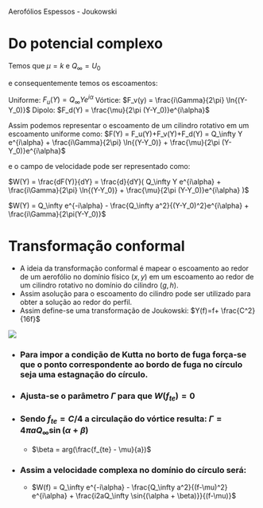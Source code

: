Aerofólios Espessos - Joukowski

Do potencial complexo
===

Temos que $\mu = k$ e $Q_\infty = U_0$

e consequentemente temos os escoamentos:

Uniforme: $F_u(Y) = Q_\infty Y e^{i\alpha}$
Vórtice: $F_v(y) = \frac{i\Gamma}{2\pi} \ln{(Y-Y_0)}$
Dipolo: $F_d(Y) = \frac{\mu}{2\pi (Y-Y_0)}e^{i\alpha}$

Assim podemos representar o escoamento de um cilindro rotativo em um escoamento uniforme como:
$F(Y) = F_u(Y)+F_v(Y)+F_d(Y) = Q_\infty Y e^{i\alpha} + \frac{i\Gamma}{2\pi} \ln{(Y-Y_0)} + \frac{\mu}{2\pi (Y-Y_0)}e^{i\alpha}$

e o campo de velocidade pode ser representado como:

$W(Y) = \frac{dF(Y)}{dY} = \frac{d}{dY}( Q_\infty Y e^{i\alpha} + \frac{i\Gamma}{2\pi} \ln{(Y-Y_0)} + \frac{\mu}{2\pi (Y-Y_0)}e^{i\alpha} )$

$W(Y) = Q_\infty e^{-i\alpha} - \frac{Q_\infty a^2}{(Y-Y_0)^2}e^{i\alpha} + \frac{i\Gamma}{2\pi(Y-Y_0)}$

Transformação conformal
===

- A ideia da transformação conformal é mapear o escoamento ao redor de um aerofólio no domínio físico $(x,y)$ em um escoamento ao redor de um cilindro rotativo no domínio do cilindro $(g,h)$.
- Assim asolução para o escoamento do cilindro pode ser utilizado para obter a solução ao redor do perfil.
- Assim define-se uma transformação de Joukowski: $Y(f)=f+ \frac{C^2}{16f}$


![](https://www.grc.nasa.gov/www/k-12/airplane/Images/map.gif)

- ### Para impor a condição de Kutta no borto de fuga força-se que o ponto correspondente ao bordo de fuga no círculo seja uma estagnação do círculo.
- ### Ajusta-se o parâmetro $\Gamma$ para que $W(f_{te}) =0$
- ### Sendo $f_{te} = C/4$ a circulação do vórtice resulta: $\Gamma = 4\pi a Q_\infty \sin{(\alpha + \beta)}$
	- $\beta = arg(\frac{f_{te} - \mu}{a})$
- ### Assim a velocidade complexa no domínio do círculo será:
	- $W(f) = Q_\infty e^{-i\alpha} - \frac{Q_\infty a^2}{(f-\mu)^2} e^{i\alpha} + \frac{i2aQ_\infty \sin{(\alpha + \beta)}}{(f-\mu)}$

